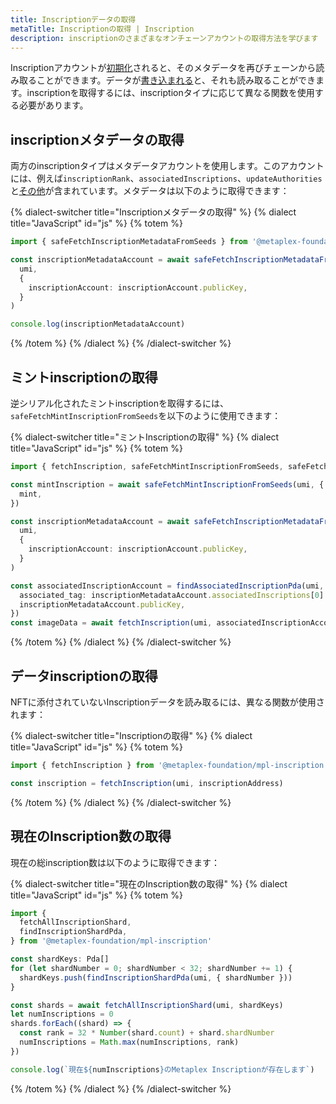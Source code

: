 ```yaml
---
title: Inscriptionデータの取得
metaTitle: Inscriptionの取得 | Inscription
description: inscriptionのさまざまなオンチェーンアカウントの取得方法を学びます
---
```


Inscriptionアカウントが[初期化](initialize)されると、そのメタデータを再びチェーンから読み取ることができます。データが[書き込まれる](write)と、それも読み取ることができます。inscriptionを取得するには、inscriptionタイプに応じて異なる関数を使用する必要があります。

## inscriptionメタデータの取得

両方のinscriptionタイプはメタデータアカウントを使用します。このアカウントには、例えば`inscriptionRank`、`associatedInscriptions`、`updateAuthorities`と[その他](https://mpl-inscription.typedoc.metaplex.com/types/InscriptionMetadata.html)が含まれています。メタデータは以下のように取得できます：

{% dialect-switcher title="Inscriptionメタデータの取得" %}
{% dialect title="JavaScript" id="js" %}
{% totem %}

```ts
import { safeFetchInscriptionMetadataFromSeeds } from '@metaplex-foundation/mpl-inscription'

const inscriptionMetadataAccount = await safeFetchInscriptionMetadataFromSeeds(
  umi,
  {
    inscriptionAccount: inscriptionAccount.publicKey,
  }
)

console.log(inscriptionMetadataAccount)
```

{% /totem %}
{% /dialect %}
{% /dialect-switcher %}

## ミントinscriptionの取得

逆シリアル化されたミントinscriptionを取得するには、`safeFetchMintInscriptionFromSeeds`を以下のように使用できます：

{% dialect-switcher title="ミントInscriptionの取得" %}
{% dialect title="JavaScript" id="js" %}
{% totem %}

```ts
import { fetchInscription, safeFetchMintInscriptionFromSeeds, safeFetchInscriptionMetadataFromSeeds } from '@metaplex-foundation/mpl-inscription'

const mintInscription = await safeFetchMintInscriptionFromSeeds(umi, {
  mint,
})

const inscriptionMetadataAccount = await safeFetchInscriptionMetadataFromSeeds(
  umi,
  {
    inscriptionAccount: inscriptionAccount.publicKey,
  }
)

const associatedInscriptionAccount = findAssociatedInscriptionPda(umi, {
  associated_tag: inscriptionMetadataAccount.associatedInscriptions[0].tag,
  inscriptionMetadataAccount.publicKey,
})
const imageData = await fetchInscription(umi, associatedInscriptionAccount[0])
```

{% /totem %}
{% /dialect %}
{% /dialect-switcher %}

## データinscriptionの取得

NFTに添付されていないInscriptionデータを読み取るには、異なる関数が使用されます：

{% dialect-switcher title="Inscriptionの取得" %}
{% dialect title="JavaScript" id="js" %}
{% totem %}
```js
import { fetchInscription } from '@metaplex-foundation/mpl-inscription'

const inscription = fetchInscription(umi, inscriptionAddress)
```

{% /totem %}
{% /dialect %}
{% /dialect-switcher %}

## 現在のInscription数の取得
現在の総inscription数は以下のように取得できます：
 
{% dialect-switcher title="現在のInscription数の取得" %}
{% dialect title="JavaScript" id="js" %}
{% totem %}

```ts
import {
  fetchAllInscriptionShard,
  findInscriptionShardPda,
} from '@metaplex-foundation/mpl-inscription'

const shardKeys: Pda[]
for (let shardNumber = 0; shardNumber < 32; shardNumber += 1) {
  shardKeys.push(findInscriptionShardPda(umi, { shardNumber }))
}

const shards = await fetchAllInscriptionShard(umi, shardKeys)
let numInscriptions = 0
shards.forEach((shard) => {
  const rank = 32 * Number(shard.count) + shard.shardNumber
  numInscriptions = Math.max(numInscriptions, rank)
})

console.log(`現在${numInscriptions}のMetaplex Inscriptionが存在します`)
```

{% /totem %}
{% /dialect %}
{% /dialect-switcher %}